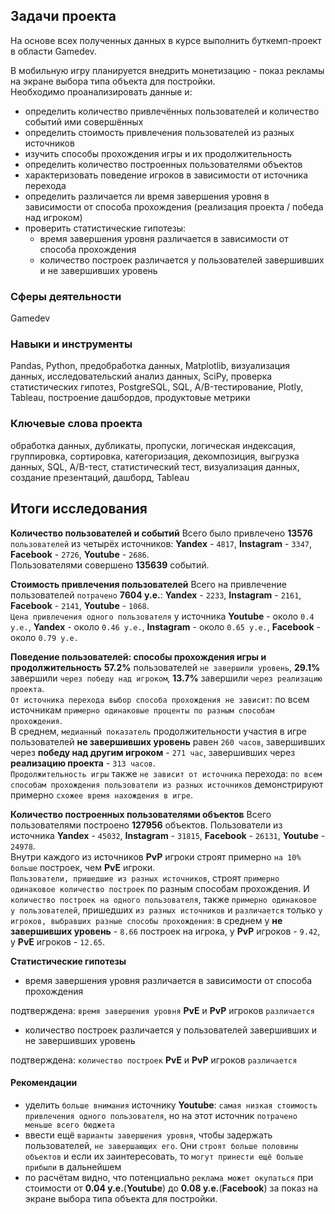 ## Задачи проекта
На основе всех полученных данных в курсе выполнить буткемп-проект в области Gamedev.

В мобильную игру планируется внедрить монетизацию - показ рекламы на экране выбора типа объекта для постройки.\
Необходимо проанализировать данные и:
 - определить количество привлечённых пользователей и количество событий ими совершённых
 - определить стоимость привлечения пользователей из разных источников
 - изучить способы прохождения игры и их продолжительность
 - определить количество построенных пользователями объектов
 - характеризовать поведение игроков в зависимости от источника перехода
 - определить различается ли время завершения уровня в зависимости от способа прохождения (реализация проекта / победа над игроком)
 - проверить статистические гипотезы:
   - время завершения уровня различается в зависимости от способа прохождения
   - количество построек различается у пользователей завершивших и не завершивших уровень

### Сферы деятельности
Gamedev

### Навыки и инструменты
Pandas, Python, предобработка данных, Matplotlib, визуализация данных, исследовательский анализ данных, SciPy, проверка статистических гипотез, PostgreSQL, SQL, A/B-тестирование, Plotly, Tableau, построение дашбордов, продуктовые метрики

### Ключевые слова проекта
обработка данных, дубликаты, пропуски, логическая индексация, группировка, сортировка, категоризация, декомпозиция, выгрузка данных, SQL, A/B-тест, статистический тест, визуализация данных, создание презентаций, дашборд, Tableau

## Итоги исследования
**Количество пользователей и событий**
Всего было привлечено **13576** `пользователей` из четырёх источников: **Yandex** - `4817`, **Instagram** - `3347`, **Facebook** - `2726`, **Youtube** - `2686`.\
Пользователями совершено **135639** событий.

**Стоимость привлечения пользователей**
Всего на привлечение пользователей `потрачено` **7604 у.е.**: **Yandex** - `2233`, **Instagram** - `2161`, **Facebook** - `2141`, **Youtube** - `1068`.\
`Цена привлечения одного пользователя` у источника **Youtube** - около `0.4 у.е.`, **Yandex** - около `0.46 у.е.`, **Instagram** - около `0.65 у.е.`, **Facebook** - около `0.79 у.е.`

**Поведение пользователей: способы прохождения игры и продолжительность**
**57.2%** пользователей `не завершили уровень`, **29.1%** завершили `через победу над игроком`, **13.7%** завершили `через реализацию проекта`.\
`От источника перехода выбор способа прохождения не зависит`: по всем источникам `примерно одинаковые проценты по разным способам прохождения`.\
В среднем, `медианный показатель` продолжительности участия в игре пользователей **не завершивших уровень** равен `260 часов`, завершивших через **победу над другим игроком** - `271 час`, завершивших через **реализацию проекта** - `313 часов`.\
`Продолжительность игры` также `не зависит от источника` перехода: `по всем способам прохождения пользователи из разных источников` демонстрируют примерно `схожее время нахождения в игре`.

**Количество построенных пользователями объектов**
Всего пользователями построено **127956** объектов. Пользователи из источника **Yandex** - `45032`, **Instagram** - `31815`, **Facebook** - `26131`, **Youtube** - `24978`.\
Внутри каждого из источников **PvP** игроки строят примерно `на 10% больше` построек, чем **PvE** игроки.\
`Пользователи, пришедшие из разных источников`, строят `примерно одинаковое количество построек` по разным способам прохождения. И `количество построек на одного пользователя`, также `примерно одинаковое у пользователей`, пришедших `из разных источников` и `различается` только `у игроков, выбравших разные способы прохождения`: в среднем у **не завершивших уровень** - `8.66` построек на игрока, у **PvP** игроков - `9.42`, у **PvE** игроков - `12.65`.

**Статистические гипотезы**
 - время завершения уровня различается в зависимости от способа прохождения
 
подтверждена: `время завершения уровня` **PvE** и **PvP** игроков `различается`
 - количество построек различается у пользователей завершивших и не завершивших уровень
 
подтверждена: `количество построек` **PvE** и **PvP** игроков `различается`

#### Рекомендации
 - уделить `больше внимания` источнику **Youtube**: `самая низкая стоимость привлечения одного пользователя`, но на этот источник `потрачено меньше всего бюджета`
 - ввести ещё `варианты завершения уровня`, чтобы задержать пользователей, `не завершающих его`. Они `строят больше половины объектов` и если их заинтересовать, то `могут принести ещё больше прибыли` в дальнейшем
 - по расчётам видно, что потенциально `реклама может окупаться` при стоимости от **0.04 у.е.**(**Youtube**) до **0.08 у.е.**(**Facebook**) за показ на экране выбора типа объекта для постройки.
